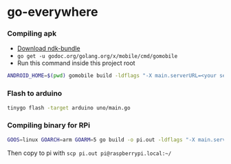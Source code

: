 # go-everywhere

### Compiling apk

- [Download ndk-bundle](https://developer.android.com/ndk/downloads)
- `go get -u godoc.org/golang.org/x/mobile/cmd/gomobile`
- Run this command inside this project root

```bash
ANDROID_HOME=$(pwd) gomobile build -ldflags "-X main.serverURL=<your server url>" -o light.apk github.com/stanleynguyen/go-everywhere/mobo
```

### Flash to arduino

```bash
tinygo flash -target arduino uno/main.go
```

### Compiling binary for RPi

```bash
GOOS=linux GOARCH=arm GOARM=5 go build -o pi.out -ldflags "-X main.serverURL=<your server url> -X main.pinNumber=<output pin number>" pi/main.go
```

Then copy to pi with `scp pi.out pi@raspberrypi.local:~/`
